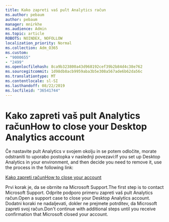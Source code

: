 ```yaml
---
title: Kako zapreti vaš pult Analytics račun
ms.author: pebaum
author: pebaum
manager: mnirkhe
ms.audience: Admin
ms.topic: article
ROBOTS: NOINDEX, NOFOLLOW
localization_priority: Normal
ms.collection: Adm_O365
ms.custom:
- "9000655"
- "2499"
ms.openlocfilehash: 8ca9b323800a43d968192cef39b2b84d4c38e762
ms.sourcegitcommit: 1d98db8acb9959aba3b5e308a567ade6b62da56c
ms.translationtype: MT
ms.contentlocale: sl-SI
ms.lasthandoff: 08/22/2019
ms.locfileid: "36541744"
---
```

# <a name="how-to-close-your-desktop-analytics-account"></a><span data-ttu-id="68933-102">Kako zapreti vaš pult Analytics račun</span><span class="sxs-lookup"><span data-stu-id="68933-102">How to close your Desktop Analytics account</span></span>

<span data-ttu-id="68933-103">Če nastavite pult Analytics v svojem okolju in se potem odločite, morate odstraniti to uporabo postopka v naslednji povezavi:</span><span class="sxs-lookup"><span data-stu-id="68933-103">If you set up Desktop Analytics in your environment, and then decide you need to remove it, use the process in the following link:</span></span>

[<span data-ttu-id="68933-104">Kako zapreti račun</span><span class="sxs-lookup"><span data-stu-id="68933-104">How to close your account</span></span>](https://docs.microsoft.com/sccm/desktop-analytics/account-close)

<span data-ttu-id="68933-105">Prvi korak je, da se obrnite na Microsoft Support.</span><span class="sxs-lookup"><span data-stu-id="68933-105">The first step is to contact Microsoft Support.</span></span> <span data-ttu-id="68933-106">Odprite podporo primeru zapreti vaš pult Analytics račun.</span><span class="sxs-lookup"><span data-stu-id="68933-106">Open a support case to close your Desktop Analytics account.</span></span> <span data-ttu-id="68933-107">Dodatni koraki ne nadaljevati, dokler ne prejmete potrditev, da Microsoft zapreti svoj račun.</span><span class="sxs-lookup"><span data-stu-id="68933-107">Don't continue with additional steps until you receive confirmation that Microsoft closed your account.</span></span>